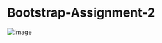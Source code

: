 # Bootstrap-Assignment-2
![image](https://user-images.githubusercontent.com/106248168/171624301-1c0c1032-a8f7-4d12-8ee3-4c6e1416e877.png)
